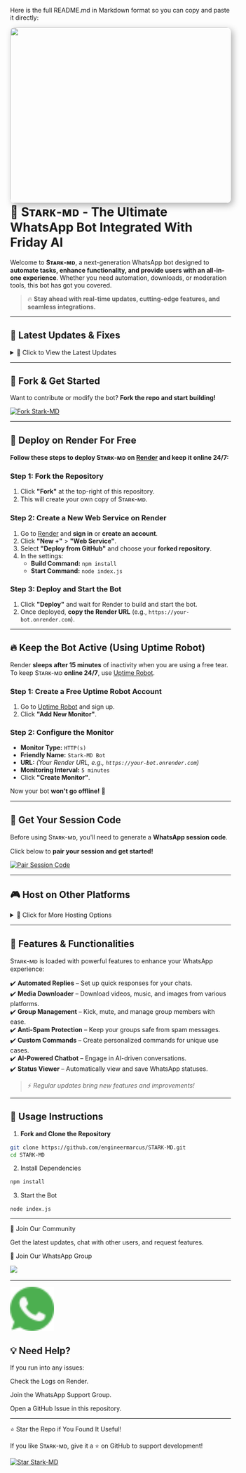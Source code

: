 Here is the full README.md in Markdown format so you can copy and paste it directly:

<a><img height="400" width="800" style="float: right; box-shadow: 5px 5px 15px rgba(0, 0, 0, 0.3); border-radius: 10px;" src='https://files.catbox.moe/6muqoo.jpg'/></a>

# 🚀 Sᴛᴀʀᴋ-ᴍᴅ - The Ultimate WhatsApp Bot Integrated With Friday AI

Welcome to **Sᴛᴀʀᴋ-ᴍᴅ**, a next-generation WhatsApp bot designed to **automate tasks, enhance functionality, and provide users with an all-in-one experience**. Whether you need automation, downloads, or moderation tools, this bot has got you covered.

> 🔥 **Stay ahead with real-time updates, cutting-edge features, and seamless integrations.**

---

## 🌟 Latest Updates & Fixes

<details>
<summary>🚀 Click to View the Latest Updates</summary>

- ✅ **All Downloaders are now fully operational!** No more broken links or failed downloads.
- ⚡ **Optimized performance for better speed and efficiency.** Experience smooth and lag-free interactions.
- 🛠 **Bug fixes & stability improvements** to ensure a seamless user experience.

</details>

---

## 🍴 Fork & Get Started

Want to contribute or modify the bot? **Fork the repo and start building!**

<a href="https://github.com/engineermarcus/STARK-MD/fork">
  <img src="https://img.shields.io/badge/FORK%20NOW-red?style=for-the-badge" alt="Fork Stark-MD">
</a>

---

## 🚀 Deploy on Render For Free

**Follow these steps to deploy Sᴛᴀʀᴋ-ᴍᴅ on [Render](https://render.com) and keep it online 24/7:**

### **Step 1: Fork the Repository**
1. Click **"Fork"** at the top-right of this repository.
2. This will create your own copy of Sᴛᴀʀᴋ-ᴍᴅ.

### **Step 2: Create a New Web Service on Render**
1. Go to [Render](https://render.com) and **sign in** or **create an account**.
2. Click **"New +"** > **"Web Service"**.
3. Select **"Deploy from GitHub"** and choose your **forked repository**.
4. In the settings:
   - **Build Command:** `npm install`
   - **Start Command:** `node index.js`


### **Step 3: Deploy and Start the Bot**
1. Click **"Deploy"** and wait for Render to build and start the bot.
2. Once deployed, **copy the Render URL** (e.g., `https://your-bot.onrender.com`).

---

## 🔥 Keep the Bot Active (Using Uptime Robot)

Render **sleeps after 15 minutes** of inactivity when you are using a free tear. To keep Sᴛᴀʀᴋ-ᴍᴅ **online 24/7**, use [Uptime Robot](https://uptimerobot.com/).

### **Step 1: Create a Free Uptime Robot Account**
1. Go to [Uptime Robot](https://uptimerobot.com/) and sign up.
2. Click **"Add New Monitor"**.

### **Step 2: Configure the Monitor**
- **Monitor Type:** `HTTP(s)`
- **Friendly Name:** `Stark-MD Bot`
- **URL:** *(Your Render URL, e.g., `https://your-bot.onrender.com`)*
- **Monitoring Interval:** `5 minutes`
- Click **"Create Monitor"**.

Now your bot **won't go offline!** 🎉

---

## 🔑 Get Your Session Code

Before using Sᴛᴀʀᴋ-ᴍᴅ, you'll need to generate a **WhatsApp session code**.

Click below to **pair your session and get started!**

<a href="https://neiman-tech.onrender.com/code">
<img src="https://img.shields.io/badge/Get%20Session%20Code-white?style=for-the-badge" alt="Pair Session Code">
</a>

---

## 🎮 Host on Other Platforms

<details>
<summary>📡 Click for More Hosting Options</summary>

- **Download Necessary Files**
<a href="https://github.com/engineermarcus/START-MD/archive/refs/heads/main.zip">
 <img src="https://img.shields.io/badge/Download%20Files-yellow?style=for-the-badge" alt="Download Stark-MD">
</a>

- **Deploy on Cloud Hosting Services**
<a href="https://bot-hosting.net/?aff=1259151615210819614">
 <img src="https://img.shields.io/badge/Signup%20&%20Deploy-gold?style=for-the-badge" alt="Deploy on Bot Hosting">
</a>

</details>

---

## 🤖 Features & Functionalities

Sᴛᴀʀᴋ-ᴍᴅ is loaded with powerful features to enhance your WhatsApp experience:

✔️ **Automated Replies** – Set up quick responses for your chats.  
✔️ **Media Downloader** – Download videos, music, and images from various platforms.  
✔️ **Group Management** – Kick, mute, and manage group members with ease.  
✔️ **Anti-Spam Protection** – Keep your groups safe from spam messages.  
✔️ **Custom Commands** – Create personalized commands for unique use cases.  
✔️ **AI-Powered Chatbot** – Engage in AI-driven conversations.  
✔️ **Status Viewer** – Automatically view and save WhatsApp statuses.  

> ⚡ *Regular updates bring new features and improvements!*

---

## 📜 Usage Instructions

1. **Fork and Clone the Repository**
```sh
git clone https://github.com/engineermarcus/STARK-MD.git
cd STARK-MD
```
2. Install Dependencies
```sh
npm install
```

3. Start the Bot
```
node index.js
```




---

🔗 Join Our Community

Get the latest updates, chat with other users, and request features.

👥 Join Our WhatsApp Group


<a href="https://chat.whatsapp.com/D0vchSlEREW3xHrAMo5p6Y" target="_blank">
  <img src="https://img.shields.io/badge/Join%20Our%20WhatsApp%20Group-25D366?style=for-the-badge&logo=whatsapp&logoColor=white" />
</a>


---



<a href="https://whatsapp.com/channel/0029Vb9EZIl60eBdl8fIY10p">
  <img src="https://raw.githubusercontent.com/PikaBotz/My_Personal_Space/main/Images/AnyaBot_pics/Anya_v2/Whatsapp.svg" alt="WhatsApp Channel" width="100">
</a>


## 💡 Need Help?

If you run into any issues:

Check the Logs on Render.

Join the WhatsApp Support Group.

Open a GitHub Issue in this repository.



---

⭐ Star the Repo if You Found It Useful!

If you like Sᴛᴀʀᴋ-ᴍᴅ, give it a ⭐ on GitHub to support development!

<a href="https://github.com/engineermarcus/STARK-MD">
  <img src="https://img.shields.io/github/stars/engineermarcus/STARK-MD?style=for-the-badge" alt="Star Stark-MD">
</a>

